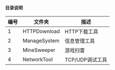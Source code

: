 ﻿#### 目录说明
| 编号 | 文件夹 | 描述 |
| ------ | ------ | ------ |
| 1 | HTTPDownload | HTTP下载工具 |
| 2 | ManageSystem | 信息管理工具 |
| 3 | MineSweeper | 游戏扫雷 |
| 4 | NetworkTool | TCP/UDP调试工具 |
